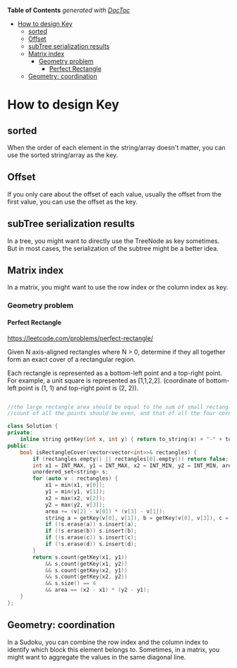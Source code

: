 <!-- START doctoc generated TOC please keep comment here to allow auto update -->
<!-- DON'T EDIT THIS SECTION, INSTEAD RE-RUN doctoc TO UPDATE -->
**Table of Contents**  *generated with [DocToc](https://github.com/thlorenz/doctoc)*

- [How to design Key](#how-to-design-key)
  - [sorted](#sorted)
  - [Offset](#offset)
  - [subTree serialization results](#subtree-serialization-results)
  - [Matrix index](#matrix-index)
    - [Geometry problem](#geometry-problem)
      - [Perfect Rectangle](#perfect-rectangle)
  - [Geometry: coordination](#geometry-coordination)

<!-- END doctoc generated TOC please keep comment here to allow auto update -->

# How to design Key

## sorted

When the order of each element in the string/array doesn't matter, you can use the sorted string/array as the key.

## Offset

If you only care about the offset of each value, usually the offset from the first value, you can use the offset as the key.

## subTree serialization results

In a tree, you might want to directly use the TreeNode as key sometimes. But in most cases, the serialization of the subtree might be a better idea.

## Matrix index

In a matrix, you might want to use the row index or the column index as key.

### Geometry problem

#### Perfect Rectangle

https://leetcode.com/problems/perfect-rectangle/

Given N axis-aligned rectangles where N > 0, determine if they all together form an exact cover of a rectangular region.

Each rectangle is represented as a bottom-left point and a top-right point. For example, a unit square is represented as [1,1,2,2]. (coordinate of bottom-left point is (1, 1) and top-right point is (2, 2)).

```CPP

//the large rectangle area should be equal to the sum of small rectangles
//count of all the points should be even, and that of all the four corner points should be one

class Solution {
private:
    inline string getKey(int x, int y) { return to_string(x) + "-" + to_string(y); }
public:
    bool isRectangleCover(vector<vector<int>>& rectangles) {
        if (rectangles.empty() || rectangles[0].empty()) return false;
        int x1 = INT_MAX, y1 = INT_MAX, x2 = INT_MIN, y2 = INT_MIN, area = 0;
        unordered_set<string> s;
        for (auto v : rectangles) {
            x1 = min(x1, v[0]);
            y1 = min(y1, v[1]);
            x2 = max(x2, v[2]);
            y2 = max(y2, v[3]);
            area += (v[2] - v[0]) * (v[3] - v[1]);
            string a = getKey(v[0], v[1]), b = getKey(v[0], v[3]), c = getKey(v[2], v[1]), d = getKey(v[2], v[3]);
            if (!s.erase(a)) s.insert(a);
            if (!s.erase(b)) s.insert(b);
            if (!s.erase(c)) s.insert(c);
            if (!s.erase(d)) s.insert(d);
        }
        return s.count(getKey(x1, y1))
            && s.count(getKey(x1, y2))
            && s.count(getKey(x2, y1))
            && s.count(getKey(x2, y2))
            && s.size() == 4
            && area == (x2 - x1) * (y2 - y1);
    }
};
```




## Geometry: coordination

In a Sudoku, you can combine the row index and the column index to identify which block this element belongs to.
Sometimes, in a matrix, you might want to aggregate the values in the same diagonal line. 